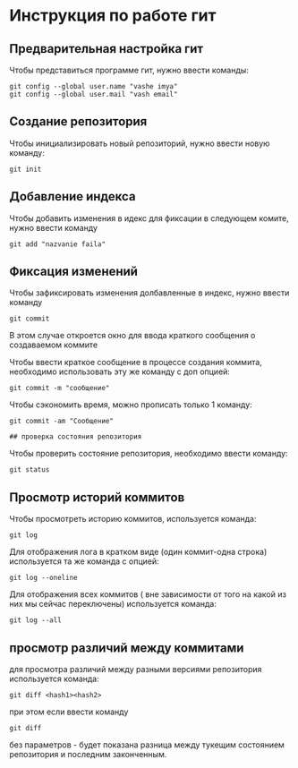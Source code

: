# **Инструкция по работе гит**

## Предварительная настройка гит

Чтобы представиться программе гит, нужно ввести команды: 

    git config --global user.name "vashe imya"
    git config --global user.mail "vash email"

## Создание репозитория

Чтобы инициализировать новый репозиторий, нужно ввести новую команду:

    git init

## Добавление индекса

Чтобы добавить изменения в идекс для фиксации в следующем комите, нужно ввести команду

    git add "nazvanie faila"

## Фиксация изменений 

Чтобы зафиксировать изменения долбавленные в индекс, нужно ввести команду

    git commit

В этом случае откроется окно для ввода краткого сообщения о создаваемом коммите

Чтобы ввести краткое сообщение в процессе создания коммита, необходимо использовать эту же команду с доп опцией:

    git commit -m "сообщение"

Чтобы сэкономить время, можно прописать только 1 команду:

    git commit -am "Сообщение"

    ## проверка состояния репозитория

Чтобы проверить состояние репозитория, необходимо ввести команду:

    git status

## Просмотр историй коммитов

Чтобы просмотреть историю коммитов, используется команда:

    git log

Для отображения лога в кратком виде (один коммит-одна строка)
используется  та же команда с опцией:

    git log --oneline

Для отображения всех коммитов ( вне зависимости от того на какой из них мы сейчас переключены) используется команда:

    git log --all

## просмотр различий между коммитами

для просмотра различий между разными версиями репозитория используется команда:

    git diff <hash1><hash2>

при этом если ввести команду

    git diff

без параметров - будет показана разница между тукещим состоянием репозитория и последним законченным.